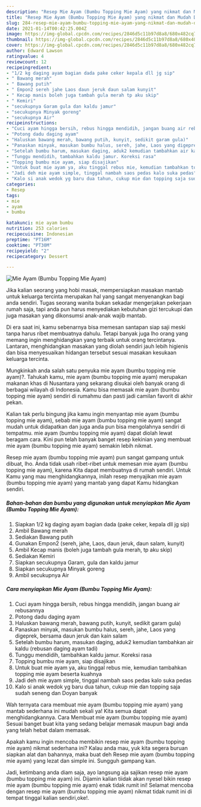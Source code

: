 ```yaml
---
description: "Resep Mie Ayam (Bumbu Topping Mie Ayam) yang nikmat dan Mudah Dibuat"
title: "Resep Mie Ayam (Bumbu Topping Mie Ayam) yang nikmat dan Mudah Dibuat"
slug: 284-resep-mie-ayam-bumbu-topping-mie-ayam-yang-nikmat-dan-mudah-dibuat
date: 2021-01-14T00:42:25.004Z
image: https://img-global.cpcdn.com/recipes/2846d5c11b97d8a8/680x482cq70/mie-ayam-bumbu-topping-mie-ayam-foto-resep-utama.jpg
thumbnail: https://img-global.cpcdn.com/recipes/2846d5c11b97d8a8/680x482cq70/mie-ayam-bumbu-topping-mie-ayam-foto-resep-utama.jpg
cover: https://img-global.cpcdn.com/recipes/2846d5c11b97d8a8/680x482cq70/mie-ayam-bumbu-topping-mie-ayam-foto-resep-utama.jpg
author: Edward Lawson
ratingvalue: 4
reviewcount: 12
recipeingredient:
- "1/2 kg daging ayam bagian dada pake ceker kepala dll jg sip"
- " Bawang merah"
- " Bawang putih"
- " Empon2 sereh jahe Laos daun jeruk daun salam kunyit"
- " Kecap manis boleh juga tambah gula merah tp aku skip"
- " Kemiri"
- "secukupnya Garam gula dan kaldu jamur"
- "secukupnya Minyak goreng"
- "secukupnya Air"
recipeinstructions:
- "Cuci ayam hingga bersih, rebus hingga mendidih, jangan buang air rebusannya"
- "Potong dadu daging ayam"
- "Haluskan bawang merah, bawang putih, kunyit, sedikit garam gula)"
- "Panaskan minyak, masukan bumbu halus, sereh, jahe, Laos yang digeprek, bersama daun jeruk dan kain salam"
- "Setelah bumbu harum, masukan daging, aduk2 kemudian tambahkan air kaldu (rebusan daging ayam tadi)"
- "Tunggu mendidih, tambahkan kaldu jamur. Koreksi rasa"
- "Topping bumbu mie ayam, siap disajikan"
- "Untuk buat mie ayam ya, aku tinggal rebus mie, kemudian tambahkan topping mie ayam beserta kuahnya"
- "Jadi deh mie ayam simple, tinggal nambah saos pedas kalo suka pedas"
- "Kalo si anak wedok yg baru dua tahun, cukup mie dan topping saja sudah seneng dan Doyan banyak"
categories:
- Resep
tags:
- mie
- ayam
- bumbu

katakunci: mie ayam bumbu 
nutrition: 253 calories
recipecuisine: Indonesian
preptime: "PT16M"
cooktime: "PT30M"
recipeyield: "2"
recipecategory: Dessert

---
```



![Mie Ayam (Bumbu Topping Mie Ayam)](https://img-global.cpcdn.com/recipes/2846d5c11b97d8a8/680x482cq70/mie-ayam-bumbu-topping-mie-ayam-foto-resep-utama.jpg)

Jika kalian seorang yang hobi masak, mempersiapkan masakan mantab untuk keluarga tercinta merupakan hal yang sangat menyenangkan bagi anda sendiri. Tugas seorang  wanita bukan sekadar mengerjakan pekerjaan rumah saja, tapi anda pun harus menyediakan kebutuhan gizi tercukupi dan juga masakan yang dikonsumsi anak-anak wajib mantab.

Di era  saat ini, kamu sebenarnya bisa memesan santapan siap saji meski tanpa harus ribet membuatnya dahulu. Tetapi banyak juga lho orang yang memang ingin menghidangkan yang terbaik untuk orang tercintanya. Lantaran, menghidangkan masakan yang diolah sendiri jauh lebih higienis dan bisa menyesuaikan hidangan tersebut sesuai masakan kesukaan keluarga tercinta. 



Mungkinkah anda salah satu penyuka mie ayam (bumbu topping mie ayam)?. Tahukah kamu, mie ayam (bumbu topping mie ayam) merupakan makanan khas di Nusantara yang sekarang disukai oleh banyak orang di berbagai wilayah di Indonesia. Kamu bisa memasak mie ayam (bumbu topping mie ayam) sendiri di rumahmu dan pasti jadi camilan favorit di akhir pekan.

Kalian tak perlu bingung jika kamu ingin menyantap mie ayam (bumbu topping mie ayam), sebab mie ayam (bumbu topping mie ayam) sangat mudah untuk didapatkan dan juga anda pun bisa mengolahnya sendiri di tempatmu. mie ayam (bumbu topping mie ayam) dapat diolah lewat beragam cara. Kini pun telah banyak banget resep kekinian yang membuat mie ayam (bumbu topping mie ayam) semakin lebih nikmat.

Resep mie ayam (bumbu topping mie ayam) pun sangat gampang untuk dibuat, lho. Anda tidak usah ribet-ribet untuk memesan mie ayam (bumbu topping mie ayam), karena Kita dapat membuatnya di rumah sendiri. Untuk Kamu yang mau menghidangkannya, inilah resep menyajikan mie ayam (bumbu topping mie ayam) yang mantab yang dapat Kamu hidangkan sendiri.

<!--inarticleads1-->

##### Bahan-bahan dan bumbu yang digunakan untuk menyiapkan Mie Ayam (Bumbu Topping Mie Ayam):

1. Siapkan 1/2 kg daging ayam bagian dada (pake ceker, kepala dll jg sip)
1. Ambil  Bawang merah
1. Sediakan  Bawang putih
1. Gunakan  Empon2 (sereh, jahe, Laos, daun jeruk, daun salam, kunyit)
1. Ambil  Kecap manis (boleh juga tambah gula merah, tp aku skip)
1. Sediakan  Kemiri
1. Siapkan secukupnya Garam, gula dan kaldu jamur
1. Siapkan secukupnya Minyak goreng
1. Ambil secukupnya Air




<!--inarticleads2-->

##### Cara menyiapkan Mie Ayam (Bumbu Topping Mie Ayam):

1. Cuci ayam hingga bersih, rebus hingga mendidih, jangan buang air rebusannya
1. Potong dadu daging ayam
1. Haluskan bawang merah, bawang putih, kunyit, sedikit garam gula)
1. Panaskan minyak, masukan bumbu halus, sereh, jahe, Laos yang digeprek, bersama daun jeruk dan kain salam
1. Setelah bumbu harum, masukan daging, aduk2 kemudian tambahkan air kaldu (rebusan daging ayam tadi)
1. Tunggu mendidih, tambahkan kaldu jamur. Koreksi rasa
1. Topping bumbu mie ayam, siap disajikan
1. Untuk buat mie ayam ya, aku tinggal rebus mie, kemudian tambahkan topping mie ayam beserta kuahnya
1. Jadi deh mie ayam simple, tinggal nambah saos pedas kalo suka pedas
1. Kalo si anak wedok yg baru dua tahun, cukup mie dan topping saja sudah seneng dan Doyan banyak




Wah ternyata cara membuat mie ayam (bumbu topping mie ayam) yang mantab sederhana ini mudah sekali ya! Kita semua dapat menghidangkannya. Cara Membuat mie ayam (bumbu topping mie ayam) Sesuai banget buat kita yang sedang belajar memasak maupun bagi anda yang telah hebat dalam memasak.

Apakah kamu ingin mencoba membikin resep mie ayam (bumbu topping mie ayam) nikmat sederhana ini? Kalau anda mau, yuk kita segera buruan siapkan alat dan bahannya, maka buat deh Resep mie ayam (bumbu topping mie ayam) yang lezat dan simple ini. Sungguh gampang kan. 

Jadi, ketimbang anda diam saja, ayo langsung aja sajikan resep mie ayam (bumbu topping mie ayam) ini. Dijamin kalian tiidak akan nyesel bikin resep mie ayam (bumbu topping mie ayam) enak tidak rumit ini! Selamat mencoba dengan resep mie ayam (bumbu topping mie ayam) nikmat tidak rumit ini di tempat tinggal kalian sendiri,oke!.

